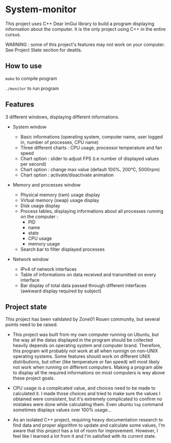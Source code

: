 # System-monitor

This project uses C++ Dear ImGui library to build a program displaying information about the computer. It is the only project using C++ in the entire cursus.

WARNING : some of this project's features may not work on your computer. See Project State section for deatils.

## How to use

`make` to compile program

`./monitor` to run program

## Features

3 different windows, displaying different informations.

- System window
    - Basic informations (operating system, computer name, user logged in, number of processes, CPU name)
    - Three different charts : CPU usage, processor temperature and fan speed
    - Chart option : slider to adjust FPS (i.e number of displayed values per second)
    - Chart option : change max value (default 100%, 200°C, 5000rpm)
    - Chart option : activate/disactivate animation

- Memory and processes window
    - Physical memory (ram) usage display
    - Virtual memory (swap) usage display
    - Disk usage display
    - Process tables, displaying informations about all processes running on the computer :
        - PID
        - name
        - state
        - CPU usage
        - memory usage
    - Search bar to filter displayed processes

- Network window
    - IPv4 of network interfaces
    - Table of informations on data received and transmitted on every interface
    - Bar display of total data passed through different interfaces (awkward display required by subject)

## Project state

This project has been validated by Zone01 Rouen community, but several points need to be raised.

- This project was built from my own computer running on Ubuntu, but the way all the datas displayed in the program should be collected heavily depends on operating system and computer brand. Therefore, this program will probably not work at all when runnign on non-UNIX operating systems. Some features should work on different UNIX distributions, but other (like temperature or fan speed) will most likely not work when running on different computers. Making a program able to display all the required informations on most computers is way above these project goals.

- CPU usage is a complicated value, and choices need to be made to calculated it. I made those choices and tried to make sure the values I obtained were consistent, but it's extremely complicated to confirm no mistakes were done while calculating them. Even ubuntu `top` command sometimes displays values over 100% usage...

- As an isolated C++ project, requiring heavy documentation research to find data and proper algorithm to update and calculate some values, I'm aware that this project has a lot of room for improvement. However, I feel like I learned a lot from it and I'm satisfied with its current state.